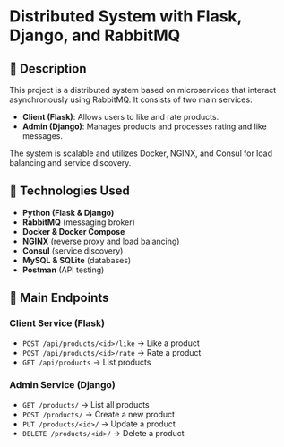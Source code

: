 # Distributed System with Flask, Django, and RabbitMQ

## 📌 Description
  This project is a distributed system based on microservices that interact asynchronously using RabbitMQ. It consists of two main services:

- **Client (Flask)**: Allows users to like and rate products.
- **Admin (Django)**: Manages products and processes rating and like messages.

The system is scalable and utilizes Docker, NGINX, and Consul for load balancing and service discovery.

## 🚀 Technologies Used
- **Python (Flask & Django)**
- **RabbitMQ** (messaging broker)
- **Docker & Docker Compose**
- **NGINX** (reverse proxy and load balancing)
- **Consul** (service discovery)
- **MySQL & SQLite** (databases)
- **Postman** (API testing)

## 📌 Main Endpoints
### Client Service (Flask)
- `POST /api/products/<id>/like` → Like a product
- `POST /api/products/<id>/rate` → Rate a product
- `GET /api/products` → List products

### Admin Service (Django)
- `GET /products/` → List all products
- `POST /products/` → Create a new product
- `PUT /products/<id>/` → Update a product
- `DELETE /products/<id>/` → Delete a product
